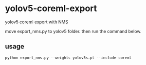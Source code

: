 # yolov5-coreml-export
yolov5 coreml export with NMS

move export_nms.py to yolov5 folder. then run the command below.

## usage
`python export_nms.py --weights yolov5s.pt --include coreml`
